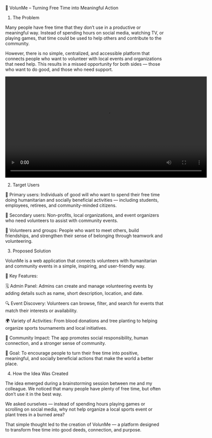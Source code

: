 💛 VolunMe – Turning Free Time into Meaningful Action
1. The Problem

Many people have free time that they don’t use in a productive or meaningful way.
Instead of spending hours on social media, watching TV, or playing games, that time could be used to help others and contribute to the community.

However, there is no simple, centralized, and accessible platform that connects people who want to volunteer with local events and organizations that need help.
This results in a missed opportunity for both sides — those who want to do good, and those who need support.

<video width="640" controls>
  <source src="./assignments/video_pitch.mp4" type="video/mp4">
  Your browser does not support the video tag.
</video>

2. Target Users

👥 Primary users: Individuals of good will who want to spend their free time doing humanitarian and socially beneficial activities — including students, employees, retirees, and community-minded citizens.

🤝 Secondary users: Non-profits, local organizations, and event organizers who need volunteers to assist with community events.

💬 Volunteers and groups: People who want to meet others, build friendships, and strengthen their sense of belonging through teamwork and volunteering.

3. Proposed Solution

VolunMe is a web application that connects volunteers with humanitarian and community events in a simple, inspiring, and user-friendly way.

🔑 Key Features:

🗓️ Admin Panel: Admins can create and manage volunteering events by adding details such as name, short description, location, and date.

🔍 Event Discovery: Volunteers can browse, filter, and search for events that match their interests or availability.

🌍 Variety of Activities: From blood donations and tree planting to helping organize sports tournaments and local initiatives.

💬 Community Impact: The app promotes social responsibility, human connection, and a stronger sense of community.

🎯 Goal: To encourage people to turn their free time into positive, meaningful, and socially beneficial actions that make the world a better place.

4. How the Idea Was Created

The idea emerged during a brainstorming session between me and my colleague.
We noticed that many people have plenty of free time, but often don’t use it in the best way.

We asked ourselves — instead of spending hours playing games or scrolling on social media, why not help organize a local sports event or plant trees in a burned area?

That simple thought led to the creation of VolunMe — a platform designed to transform free time into good deeds, connection, and purpose.
